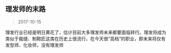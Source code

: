 ## 理发师的末路
> 2017-10-15

理发行业已经是明日黄花了，估计目前大多理发师未来都要面临转行。理发将成为类似于裁缝、制鞋匠这类在历史上很流行，在今天很“高档”的职业，即未来将仅有发型师、化妆师，没有理发师